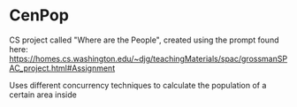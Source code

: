 # CenPop
CS project called "Where are the People", created using the prompt found here: https://homes.cs.washington.edu/~djg/teachingMaterials/spac/grossmanSPAC_project.html#Assignment

Uses different concurrency techniques to calculate the population of a certain area inside 
